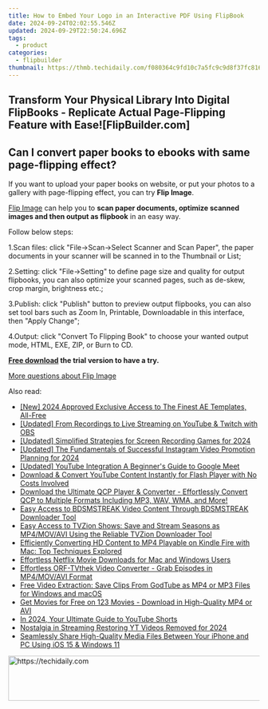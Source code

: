```yaml
---
title: How to Embed Your Logo in an Interactive PDF Using FlipBook
date: 2024-09-24T02:02:55.546Z
updated: 2024-09-29T22:50:24.696Z
tags:
  - product
categories:
  - flipbuilder
thumbnail: https://thmb.techidaily.com/f080364c9fd10c7a5fc9c9d8f37fc816490a2b5446a3998c55dc9f0ed4866d4c.jpg
---
```


## Transform Your Physical Library Into Digital FlipBooks - Replicate Actual Page-Flipping Feature with Ease![FlipBuilder.com]

## Can I convert paper books to ebooks with same page-flipping effect?

If you want to upload your paper books on website, or put your photos to a gallery with page-flipping effect, you can try **Flip Image**. 

[Flip Image](https://tools.techidaily.com/flipbuilder/products/) can help you to **scan paper documents, optimize scanned images and then output as flipbook** in an easy way.

Follow below steps:

1.Scan files: click "File->Scan->Select Scanner and Scan Paper", the paper documents in your scanner will be scanned in to the Thumbnail or List;

2.Setting: click "File->Setting" to define page size and quality for output flipbooks, you can also optimize your scanned pages, such as de-skew, crop margin, brightness etc.;

3.Publish: click "Publish" button to preview output flipbooks, you can also set tool bars such as Zoom In, Printable, Downloadable in this interface, then "Apply Change";

4.Output: click "Convert To Flipping Book" to choose your wanted output mode, HTML, EXE, ZIP, or Burn to CD.

**[Free download](https://tools.techidaily.com/flipbuilder/products/) the trial version to have a try.** 

[More questions about Flip Image](https://tools.techidaily.com/flipbuilder/products/)

<ins class="adsbygoogle"
     style="display:block"
     data-ad-format="autorelaxed"
     data-ad-client="ca-pub-7571918770474297"
     data-ad-slot="1223367746"></ins>

<ins class="adsbygoogle"
     style="display:block"
     data-ad-client="ca-pub-7571918770474297"
     data-ad-slot="8358498916"
     data-ad-format="auto"
     data-full-width-responsive="true"></ins>

<span class="atpl-alsoreadstyle">Also read:</span>
<div><ul>
<li><a href="https://fox-http.techidaily.com/new-2024-approved-exclusive-access-to-the-finest-ae-templates-all-free/"><u>[New] 2024 Approved Exclusive Access to The Finest AE Templates, All-Free</u></a></li>
<li><a href="https://video-screen-grab.techidaily.com/updated-from-recordings-to-live-streaming-on-youtube-and-twitch-with-obs/"><u>[Updated] From Recordings to Live Streaming on YouTube & Twitch with OBS</u></a></li>
<li><a href="https://remote-screen-capture.techidaily.com/updated-simplified-strategies-for-screen-recording-games-for-2024/"><u>[Updated] Simplified Strategies for Screen Recording Games for 2024</u></a></li>
<li><a href="https://instagram-video-files.techidaily.com/updated-the-fundamentals-of-successful-instagram-video-promotion-planning-for-2024/"><u>[Updated] The Fundamentals of Successful Instagram Video Promotion Planning for 2024</u></a></li>
<li><a href="https://youtube-docs.techidaily.com/ed-youtube-integration-a-beginners-guide-to-google-meet/"><u>[Updated] YouTube Integration A Beginner's Guide to Google Meet</u></a></li>
<li><a href="https://discover-cheats.techidaily.com/download-and-convert-youtube-content-instantly-for-flash-player-with-no-costs-involved/"><u>Download & Convert YouTube Content Instantly for Flash Player with No Costs Involved</u></a></li>
<li><a href="https://discover-cheats.techidaily.com/download-the-ultimate-qcp-player-and-converter-effortlessly-convert-qcp-to-multiple-formats-including-mp3-wav-wma-and-more/"><u>Download the Ultimate QCP Player & Converter - Effortlessly Convert QCP to Multiple Formats Including MP3, WAV, WMA, and More!</u></a></li>
<li><a href="https://discover-cheats.techidaily.com/easy-access-to-bdsmstreak-video-content-through-bdsmstreak-downloader-tool/"><u>Easy Access to BDSMSTREAK Video Content Through BDSMSTREAK Downloader Tool</u></a></li>
<li><a href="https://discover-cheats.techidaily.com/easy-access-to-tvzion-shows-save-and-stream-seasons-as-mp4movavi-using-the-reliable-tvzion-downloader-tool/"><u>Easy Access to TVZion Shows: Save and Stream Seasons as MP4/MOV/AVI Using the Reliable TVZion Downloader Tool</u></a></li>
<li><a href="https://media-tips.techidaily.com/efficiently-converting-hd-content-to-mp4-playable-on-kindle-fire-with-mac-top-techniques-explored/"><u>Efficiently Converting HD Content to MP4 Playable on Kindle Fire with Mac: Top Techniques Explored</u></a></li>
<li><a href="https://discover-cheats.techidaily.com/effortless-netflix-movie-downloads-for-mac-and-windows-users/"><u>Effortless Netflix Movie Downloads for Mac and Windows Users</u></a></li>
<li><a href="https://discover-cheats.techidaily.com/effortless-orf-tvthek-video-converter-grab-episodes-in-mp4movavi-format/"><u>Effortless ORF-TVthek Video Converter - Grab Episodes in MP4/MOV/AVI Format</u></a></li>
<li><a href="https://discover-cheats.techidaily.com/free-video-extraction-save-clips-from-godtube-as-mp4-or-mp3-files-for-windows-and-macos/"><u>Free Video Extraction: Save Clips From GodTube as MP4 or MP3 Files for Windows and macOS</u></a></li>
<li><a href="https://discover-cheats.techidaily.com/get-movies-for-free-on-123-movies-download-in-high-quality-mp4-or-avi/"><u>Get Movies for Free on 123 Movies - Download in High-Quality MP4 or AVI</u></a></li>
<li><a href="https://facebook-video-footage.techidaily.com/in-2024-your-ultimate-guide-to-youtube-shorts/"><u>In 2024, Your Ultimate Guide to YouTube Shorts</u></a></li>
<li><a href="https://youtube-docs.techidaily.com/lgia-in-streaming-restoring-yt-videos-removed-for-2024/"><u>Nostalgia in Streaming Restoring YT Videos Removed for 2024</u></a></li>
<li><a href="https://blog-min.techidaily.com/seamlessly-share-high-quality-media-files-between-your-iphone-and-pc-using-ios-15-and-windows-11/"><u>Seamlessly Share High-Quality Media Files Between Your iPhone and PC Using iOS 15 & Windows 11</u></a></li>
</ul></div>

<!-- affiliate ads begin -->
<a href="https://appsumo.8odi.net/c/5597632/2043856/7443" target="_top" id="2043856">
  <img src="//a.impactradius-go.com/display-ad/7443-2043856" border="0" alt="https://techidaily.com" width="728" height="90"/>
</a>
<img height="0" width="0" src="https://appsumo.8odi.net/i/5597632/2043856/7443" style="position:absolute;visibility:hidden;" border="0" />
<!-- affiliate ads end -->

